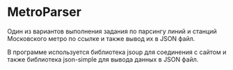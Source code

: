# MetroParser
Один из вариантов выполнения задания по парсингу линий и станций Московского метро по ссылке и также вывод их в JSON файл.

В программе используется библиотека jsoup для соединения с сайтом и также библиотека json-simple для вывода данных в JSON файл.

